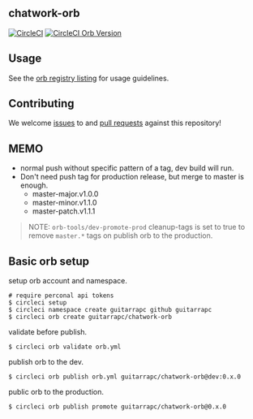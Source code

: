 ## chatwork-orb
[![CircleCI](https://circleci.com/gh/guitarrapc/chatwork-orb.svg?style=svg)](https://circleci.com/gh/guitarrapc/chatwork-orb) [![CircleCI Orb Version](https://img.shields.io/badge/endpoint.svg?url=https://badges.circleci.io/orb/guitarrapc/chatwork)](https://circleci.com/orbs/registry/orb/guitarrapc/chatwork)

## Usage

See the [orb registry listing](http://circleci.com/orbs/registry/orb/guitarrapc/chatwork) for usage guidelines.

## Contributing

We welcome [issues](https://github.com/guitarrapc/chatwork-orb/issues) to and [pull requests](https://github.com/guitarrapc/chatwork-orb/pulls) against this repository!

## MEMO

* normal push without specific pattern of a tag, dev build will run.
* Don't need push tag for production release, but merge to master is enough.
    * master-major.v1.0.0
    * master-minor.v1.1.0
    * master-patch.v1.1.1

> NOTE: `orb-tools/dev-promote-prod` cleanup-tags is set to true to remove `master.*` tags on publish orb to the production.

## Basic orb setup

setup orb account and namespace.

```shell
# require perconal api tokens
$ circleci setup
$ circleci namespace create guitarrapc github guitarrapc
$ circleci orb create guitarrapc/chatwork-orb
```

validate before publish.

```
$ circleci orb validate orb.yml
```

publish orb to the dev.

```
$ circleci orb publish orb.yml guitarrapc/chatwork-orb@dev:0.x.0
```

public orb to the production.

```
$ circleci orb publish promote guitarrapc/chatwork-orb@0.x.0
```
